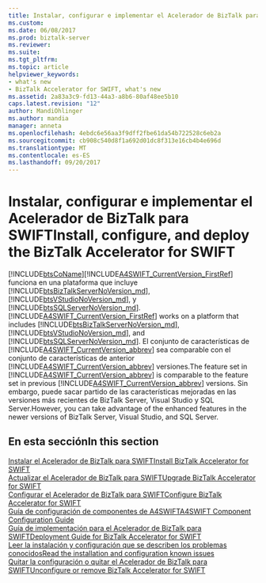 ```yaml
---
title: Instalar, configurar e implementar el Acelerador de BizTalk para SWIFT | Documentos de Microsoft
ms.custom: 
ms.date: 06/08/2017
ms.prod: biztalk-server
ms.reviewer: 
ms.suite: 
ms.tgt_pltfrm: 
ms.topic: article
helpviewer_keywords:
- what's new
- BizTalk Accelerator for SWIFT, what's new
ms.assetid: 2a83a3c9-fd13-44a3-a8b6-80af48ee5b10
caps.latest.revision: "12"
author: MandiOhlinger
ms.author: mandia
manager: anneta
ms.openlocfilehash: 4ebdc6e56aa3f9dff2fbe61da54b722528c6eb2a
ms.sourcegitcommit: cb908c540d8f1a692d01dc8f313e16cb4b4e696d
ms.translationtype: MT
ms.contentlocale: es-ES
ms.lasthandoff: 09/20/2017
---
```

# <a name="install-configure-and-deploy-the-biztalk-accelerator-for-swift"></a><span data-ttu-id="4f100-102">Instalar, configurar e implementar el Acelerador de BizTalk para SWIFT</span><span class="sxs-lookup"><span data-stu-id="4f100-102">Install, configure, and deploy the BizTalk Accelerator for SWIFT</span></span>
[!INCLUDE[btsCoName](../../includes/btsconame-md.md)]<span data-ttu-id="4f100-103">[!INCLUDE[A4SWIFT_CurrentVersion_FirstRef](../../includes/a4swift-currentversion-firstref-md.md)] funciona en una plataforma que incluye [!INCLUDE[btsBizTalkServerNoVersion_md](../../includes/btsbiztalkservernoversion-md.md)], [!INCLUDE[btsVStudioNoVersion_md](../../includes/btsvstudionoversion-md.md)], y [!INCLUDE[btsSQLServerNoVersion_md](../../includes/btssqlservernoversion-md.md)].</span><span class="sxs-lookup"><span data-stu-id="4f100-103"> [!INCLUDE[A4SWIFT_CurrentVersion_FirstRef](../../includes/a4swift-currentversion-firstref-md.md)] works on a platform that includes [!INCLUDE[btsBizTalkServerNoVersion_md](../../includes/btsbiztalkservernoversion-md.md)], [!INCLUDE[btsVStudioNoVersion_md](../../includes/btsvstudionoversion-md.md)], and [!INCLUDE[btsSQLServerNoVersion_md](../../includes/btssqlservernoversion-md.md)].</span></span> <span data-ttu-id="4f100-104">El conjunto de características de [!INCLUDE[A4SWIFT_CurrentVersion_abbrev](../../includes/a4swift-currentversion-abbrev-md.md)] sea comparable con el conjunto de características de anterior [!INCLUDE[A4SWIFT_CurrentVersion_abbrev](../../includes/a4swift-currentversion-abbrev-md.md)] versiones.</span><span class="sxs-lookup"><span data-stu-id="4f100-104">The feature set in [!INCLUDE[A4SWIFT_CurrentVersion_abbrev](../../includes/a4swift-currentversion-abbrev-md.md)] is comparable to the feature set in previous [!INCLUDE[A4SWIFT_CurrentVersion_abbrev](../../includes/a4swift-currentversion-abbrev-md.md)] versions.</span></span> <span data-ttu-id="4f100-105">Sin embargo, puede sacar partido de las características mejoradas en las versiones más recientes de BizTalk Server, Visual Studio y SQL Server.</span><span class="sxs-lookup"><span data-stu-id="4f100-105">However, you can take advantage of the enhanced features in the newer versions of BizTalk Server, Visual Studio, and SQL Server.</span></span>  
  
## <a name="in-this-section"></a><span data-ttu-id="4f100-106">En esta sección</span><span class="sxs-lookup"><span data-stu-id="4f100-106">In this section</span></span>

[<span data-ttu-id="4f100-107">Instalar el Acelerador de BizTalk para SWIFT</span><span class="sxs-lookup"><span data-stu-id="4f100-107">Install BizTalk Accelerator for SWIFT</span></span>](../../adapters-and-accelerators/accelerator-swift/install-biztalk-accelerator-for-swift.md)  
[<span data-ttu-id="4f100-108">Actualizar el Acelerador de BizTalk para SWIFT</span><span class="sxs-lookup"><span data-stu-id="4f100-108">Upgrade BizTalk Accelerator for SWIFT</span></span>](../../adapters-and-accelerators/accelerator-swift/upgrade-biztalk-accelerator-for-swift.md)  
[<span data-ttu-id="4f100-109">Configurar el Acelerador de BizTalk para SWIFT</span><span class="sxs-lookup"><span data-stu-id="4f100-109">Configure BizTalk Accelerator for SWIFT</span></span>](../../adapters-and-accelerators/accelerator-swift/configure-biztalk-accelerator-for-swift.md)  
[<span data-ttu-id="4f100-110">Guía de configuración de componentes de A4SWIFT</span><span class="sxs-lookup"><span data-stu-id="4f100-110">A4SWIFT Component Configuration Guide</span></span>](../../adapters-and-accelerators/accelerator-swift/a4swift-component-configuration-guide.md)  
[<span data-ttu-id="4f100-111">Guía de implementación para el Acelerador de BizTalk para SWIFT</span><span class="sxs-lookup"><span data-stu-id="4f100-111">Deployment Guide for BizTalk Accelerator for SWIFT</span></span>](../../adapters-and-accelerators/accelerator-swift/deployment-guide-for-biztalk-accelerator-for-swift.md)  
[<span data-ttu-id="4f100-112">Leer la instalación y configuración que se describen los problemas conocidos</span><span class="sxs-lookup"><span data-stu-id="4f100-112">Read the installation and configuration known issues</span></span>](../../adapters-and-accelerators/accelerator-swift/read-the-installation-and-configuration-known-issues.md)  
[<span data-ttu-id="4f100-113">Quitar la configuración o quitar el Acelerador de BizTalk para SWIFT</span><span class="sxs-lookup"><span data-stu-id="4f100-113">Unconfigure or remove BizTalk Accelerator for SWIFT</span></span>](../../adapters-and-accelerators/accelerator-swift/unconfigure-or-remove-biztalk-accelerator-for-swift.md)